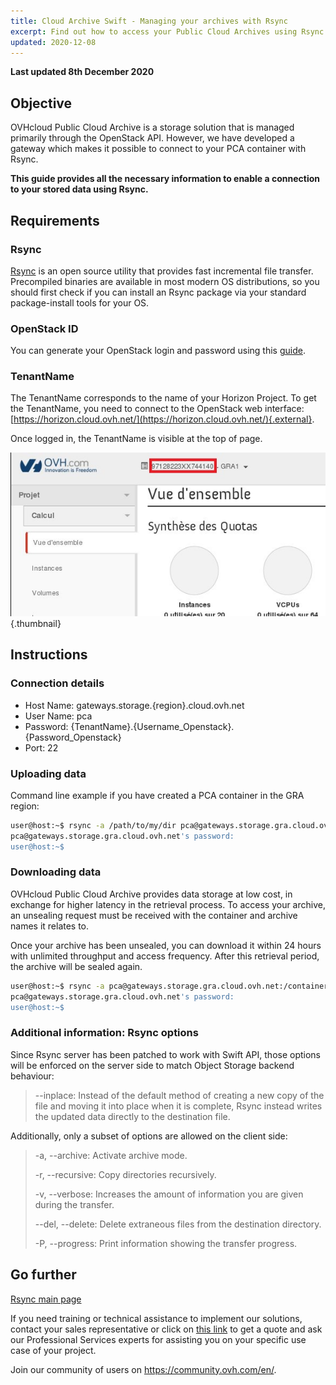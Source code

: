 ```yaml
---
title: Cloud Archive Swift - Managing your archives with Rsync
excerpt: Find out how to access your Public Cloud Archives using Rsync
updated: 2020-12-08
---
```


**Last updated 8th December 2020**

## Objective

OVHcloud Public Cloud Archive is a storage solution that is managed primarily through the OpenStack API. However, we have developed a gateway which makes it possible to connect to your PCA container with Rsync.

**This guide provides all the necessary information to enable a connection to your stored data using Rsync.**

## Requirements

### Rsync

[Rsync](https://rsync.samba.org/) is an open source utility that provides fast incremental file transfer.<br>
Precompiled binaries are available in most modern OS distributions, so you should first check if you can install an Rsync package via your standard package-install tools for your OS.

### OpenStack ID

You can generate your OpenStack login and password using this [guide](/pages/public_cloud/compute/introducing_horizon).

### TenantName

The TenantName corresponds to the name of your Horizon Project. To get the TenantName, you need to connect to the OpenStack web interface: [https://horizon.cloud.ovh.net/](https://horizon.cloud.ovh.net/){.external}.

Once logged in, the TenantName is visible at the top of page.

![horizon](images/image1.png){.thumbnail}

## Instructions

### Connection details

- Host Name: gateways.storage.{region}.cloud.ovh.net
- User Name: pca
- Password: {TenantName}.{Username_Openstack}.{Password_Openstack}
- Port: 22

### Uploading data

Command line example if you have created a PCA container in the GRA region:

```bash
user@host:~$ rsync -a /path/to/my/dir pca@gateways.storage.gra.cloud.ovh.net:/container
pca@gateways.storage.gra.cloud.ovh.net's password:
user@host:~$
```

### Downloading data

OVHcloud Public Cloud Archive provides data storage at low cost, in exchange for higher latency in the retrieval process. To access your archive, an unsealing request must be received with the container and archive names it relates to.

Once your archive has been unsealed, you can download it within 24 hours with unlimited throughput and access frequency. After this retrieval period, the archive will be sealed again.

```bash
user@host:~$ rsync -a pca@gateways.storage.gra.cloud.ovh.net:/container
pca@gateways.storage.gra.cloud.ovh.net's password:
user@host:~$
```

### Additional information: Rsync options

Since Rsync server has been patched to work with Swift API, those options will be enforced on the server side to match Object Storage backend behaviour:

> --inplace: Instead of the default method of creating a new copy of the file and moving it into place when it is complete, Rsync instead writes the updated data directly to the destination file.
>

Additionally, only a subset of options are allowed on the client side:

> -a, --archive: Activate archive mode.
>
> -r, --recursive: Copy directories recursively.
>
> -v, --verbose: Increases the amount of information you are given during the transfer.
>
> --del, --delete: Delete extraneous files from the destination directory.
>
> -P, --progress: Print information showing the transfer progress.


## Go further

[Rsync main page](https://linux.die.net/man/1/rsync)

If you need training or technical assistance to implement our solutions, contact your sales representative or click on [this link](https://www.ovhcloud.com/en-ca/professional-services/) to get a quote and ask our Professional Services experts for assisting you on your specific use case of your project.

Join our community of users on <https://community.ovh.com/en/>.

